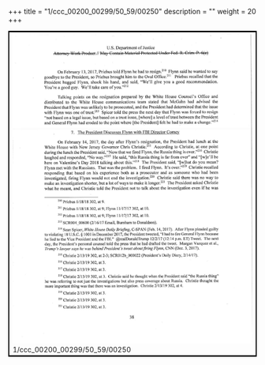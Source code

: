 +++
title = "1/ccc_00200_00299/50_59/00250"
description = ""
weight = 20
+++

<table style="border:2px solid black;max-width:800px;max-height:800px;" 
><tr><td>
<img class="center-fit-jpg"
src="/jpg_/jpg_mueller_report_searchable_250.jpg">
1/ccc_00200_00299/50_59/00250
</img></td></tr></table>
